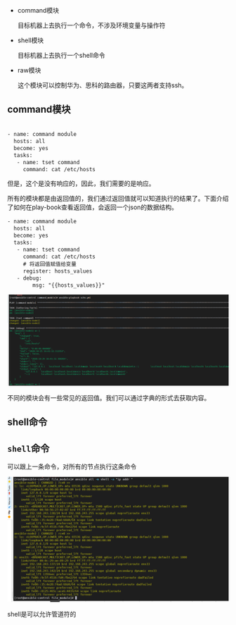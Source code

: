 + command模块

  目标机器上去执行一个命令，不涉及环境变量与操作符

+ shell模块

  目标机器上去执行一个shell命令

+ raw模块

  这个模块可以控制华为、思科的路由器，只要这两者支持ssh。





## command模块

```

- name: command module
  hosts: all
  become: yes
  tasks:
   - name: tset command
     command: cat /etc/hosts
```



但是，这个是没有响应的，因此，我们需要的是响应。

所有的模块都是由返回值的，我们通过返回值就可以知道执行的结果了。下面介绍了如何在play-book查看返回值，会返回一个json的数据结构。

```
- name: command module
  hosts: all
  become: yes
  tasks:
   - name: tset command
     command: cat /etc/hosts
     # 将返回值赋值给变量
     register: hosts_values
   - debug:
        msg: "{{hosts_values}}"
```



![image-20201025164152255](../img/image-20201025164152255.png)

不同的模块会有一些常见的返回值。我们可以通过字典的形式去获取内容。



## shell命令



## `shell`命令

可以跟上一条命令，对所有的节点执行这条命令

![image-20201025013747451](../img/image-20201025013747451.png)

shell是可以允许管道符的


